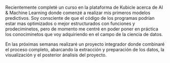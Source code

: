 Recientemente completé un curso en la plataforma de Kubicle acerca de AI & Machine Learning donde comenzé a realizar mis primeros modelos predictivos. Soy consciente de que el código de los programas podrían estar mas optimizados o mejor estructurados con funciones y prodeciminetos, pero de momento me centré en poder poner en práctica los conociminetos que voy adquiriendo en el campo de la ciencia de datos.

En las próximas semanas realizaré un proyecto integrador donde combinaré el proceso completo, abarcando la extracción y preparación de los datos, la visualización y el posterior ánalisis del proyecto. 

